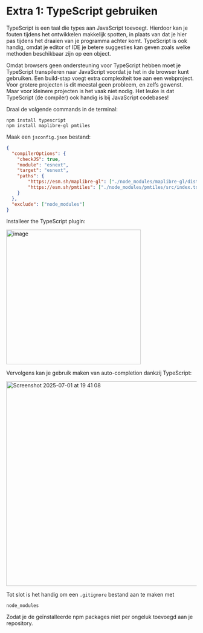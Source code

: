 # Extra 1: TypeScript gebruiken

TypeScript is een taal die types aan JavaScript toevoegt. Hierdoor kan je fouten tijdens het ontwikkelen makkelijk spotten, in plaats van dat je hier pas tijdens het draaien van je programma achter komt. TypeScript is ook handig, omdat je editor of IDE je betere suggesties kan geven zoals welke methoden beschikbaar zijn op een object.

Omdat browsers geen ondersteuning voor TypeScript hebben moet je TypeScript transpileren naar JavaScript voordat je het in de browser kunt gebruiken. Een build-stap voegt extra complexiteit toe aan een webproject. Voor grotere projecten is dit meestal geen probleem, en zelfs gewenst. Maar voor kleinere projecten is het vaak niet nodig. Het leuke is dat TypeScript (de compiler) ook handig is bij JavaScript codebases!

Draai de volgende commands in de terminal:

```
npm install typescript
npm install maplibre-gl pmtiles
```

Maak een `jsconfig.json` bestand:

```json
{
  "compilerOptions": {
    "checkJS": true,
    "module": "esnext",
    "target": "esnext",
    "paths": {
        "https://esm.sh/maplibre-gl": ["./node_modules/maplibre-gl/dist/maplibre-gl.d.ts"],
        "https://esm.sh/pmtiles": ["./node_modules/pmtiles/src/index.ts"]
    }
  },
  "exclude": ["node_modules"]
}
```

Installeer the TypeScript plugin:

<img width="356" alt="image" src="https://github.com/user-attachments/assets/095e6b31-ab69-4249-afeb-485e7eb73cc0" />

Vervolgens kan je gebruik maken van auto-completion dankzij TypeScript:

<img width="541" alt="Screenshot 2025-07-01 at 19 41 08" src="https://github.com/user-attachments/assets/70b29e98-8340-4dc7-abbb-c72c4fcdfb72" />

Tot slot is het handig om een `.gitignore` bestand aan te maken met

```
node_modules
```

Zodat je de geïnstalleerde npm packages niet per ongeluk toevoegd aan je repository.
